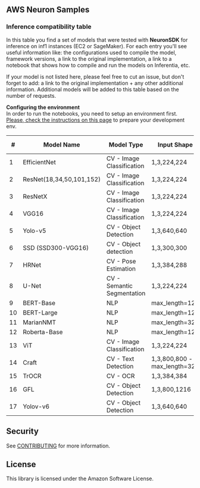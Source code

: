 ## AWS Neuron Samples

### Inference compatibility table

In this table you find a set of models that were tested with **NeuronSDK** for inference on inf1 instances (EC2 or SageMaker). For each entry you'll see useful information like: the configurations used to compile the model, framework versions, a link to the original implementation, a link to a notebook that shows how to compile and run the models on Inferentia, etc.  

If your model is not listed here, please feel free to cut an issue, but don't forget to add: a link to the original implementation + any other additional information. Additional models will be added to this table based on the number of requests.

**Configuring the environment**  
In order to run the notebooks, you need to setup an environment first. [Please, check the instructions on this page](https://awsdocs-neuron.readthedocs-hosted.com/en/latest/neuron-intro/get-started.html) to prepare your development env. 


|#	|Model Name	|Model Type	|Input Shape	|NeuronSDK Version	|Framework/Version	|Original Implementation	|Sample	|
|---	|---	|---	|---	|---	|---	|---	|---	|
|1	|EfficientNet	|CV - Image Classification	|1,3,224,224	|1.10.1.2.2.0.0	|Pytorch 1.10.1	|[link](https://pytorch.org/vision/stable/models/efficientnet.html)|[notebook](torch-neuron/inference/efficientnet)|
|2	|ResNet(18,34,50,101,152)|CV - Image Classification	|1,3,224,224	|1.10.1.2.2.0.0	|Pytorch 1.10.1	|[link](https://pytorch.org/vision/stable/models/resnet.html)|[notebook](torch-neuron/inference/resnet)|
|3	|ResNetX	|CV - Image Classification	|1,3,224,224	|1.10.1.2.2.0.0	|Pytorch 1.10.1	|[link](https://pytorch.org/vision/stable/models/resnext.html)|[notebook](torch-neuron/inference/resnext)	|
|4	|VGG16	|CV - Image Classification	|1,3,224,224	|1.10.1.2.2.0.0	|Pytorch 1.10.1	|[link](https://pytorch.org/vision/stable/models/vgg.html)|[notebook](torch-neuron/inference/vgg)|
|5	|Yolo-v5	|CV - Object Detection	|1,3,640,640	|1.10.1.2.2.0.0	|Pytorch 1.10.1	|[link](https://github.com/ultralytics/yolov5/releases/tag/v5.0)|[notebook](torch-neuron/inference/yolov5)	|
|6	|SSD (SSD300-VGG16)	|CV - Object detection	|1,3,300,300	|1.10.2.2.3.0.0	|Pytorch 1.10.2	|[link](https://pytorch.org/vision/stable/models/ssd.html)|[notebook](torch-neuron/inference/ssd)|
|7	|HRNet	|CV - Pose Estimation	|1,3,384,288	|1.10.2.2.3.0.0	|Pytorch 1.10.2	|[link](https://github.com/leoxiaobin/deep-high-resolution-net.pytorch.git)|[notebook](torch-neuron/inference/hrnet)|
|8	|U-Net	|CV - Semantic Segmentation	|1,3,224,224	|2.5.2.2.1.14.0	|Tensorflow 2.5.2	|[link](https://github.com/jakeret/unet)|[notebook](tensorflow-neuron/inference/unet)|
|9	|BERT-Base	|NLP	|max_length=128	|1.10.1.2.2.0.0	|Pytorch 1.10.2	|[link](https://huggingface.co/bert-base-cased)|[notebook](torch-neuron/inference/bertbasecased)|
|10	|BERT-Large	|NLP	|max_length=128	|1.10.1.2.2.0.0	|Pytorch 1.10.2	|[link](https://huggingface.co/bert-large-uncased)|[notebook](torch-neuron/inference/bertlargeuncased)|
|11	|MarianNMT	|NLP	|max_length=32 |1.7.\*|Pytorch 1.7|[link](https://huggingface.co/Helsinki-NLP/opus-mt-en-de)|[notebook](torch-neuron/inference/marianmt)|
|12	|Roberta-Base	|NLP	|max_length=128|1.10.1.2.2.0.0	|Pytorch 1.10.2|[link](https://huggingface.co/roberta-base)|[notebook](torch-neuron/inference/robertabase)|
|13	|ViT		|CV - Image Classification	|1,3,224,224	|1.10.2.2.3.0.0 |Pytorch 1.10.2 |[link](https://huggingface.co/docs/transformers/model_doc/vit)|[notebook](torch-neuron/inference/vit)	|
|14	|Craft		|CV - Text Detection	|1,3,800,800 - max_length=32|1.10.2.2.3.0.0 |Pytorch 1.10.2 |[link](https://github.com/clovaai/CRAFT-pytorch)|[notebook](torch-neuron/inference/craft)	|
|15	|TrOCR		|CV - OCR	|1,3,384,384	|1.10.2.2.3.0.0 |Pytorch 1.10.2 |[link](https://huggingface.co/docs/transformers/en/model_doc/trocr)|[notebook](torch-neuron/inference/trocr)	|
|16	|GFL		|CV - Object Detection	|1,3,800,1216	|1.10.2.2.3.0.0 |Pytorch 1.10.2 |[link](https://github.com/open-mmlab/mmdetection/blob/master/configs/gfl/README.md)|[notebook](torch-neuron/inference/gfl_mmdet)	|
|17	|Yolov-v6	|CV - Object Detection	|1,3,640,640	|1.11.0.2.3.0.0 |Pytorch 1.11.0 |[link](https://github.com/meituan/YOLOv6.git)|[notebook](torch-neuron/inference/yolov6)|


## Security

See [CONTRIBUTING](CONTRIBUTING.md#security-issue-notifications) for more information.

## License

This library is licensed under the Amazon Software License.